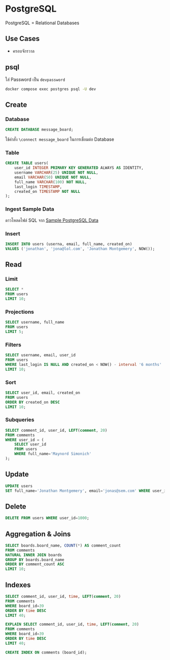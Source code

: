 # PostgreSQL

PostgreSQL = Relational Databases

## Use Cases

- ครอบจักรวาล

## psql

ใส่ Password เป็น `devpassword`

```bash
docker compose exec postgres psql -U dev
```

## Create

### Database

```sql
CREATE DATABASE message_board;
```

ใช้คำสั่ง `\connect message_board` ในการเชื่อมต่อ Database

### Table

```sql
CREATE TABLE users(
    user_id INTEGER PRIMARY KEY GENERATED ALWAYS AS IDENTITY,
    username VARCHAR(25) UNIQUE NOT NULL,
    email VARCHAR(50) UNIQUE NOT NULL,
    full_name VARCHAR(100) NOT NULL,
    last_login TIMESTAMP,
    created_on TIMESTAMP NOT NULL
);
```

### Ingest Sample Data

ดาวโหลดไฟล์ SQL จาก [Sample PostgreSQL Data](assets/sample-postgresql.sql)

### Insert

```sql
INSERT INTO users (userna, email, full_name, created_on)
VALUES ('jonathan', 'jona@lol.com', 'Jonathan Montgemery', NOW());
```

## Read

### Limit

```sql
SELECT *
FROM users
LIMIT 10;
```

### Projections

```sql
SELECT username, full_name
FROM users
LIMIT 5;
```

### Filters

```sql
SELECT username, email, user_id
FROM users
WHERE last_login IS NULL AND created_on < NOW() - interval '6 months'
LIMIT 10;
```

### Sort

```sql
SELECT user_id, email, created_on
FROM users
ORDER BY created_on DESC
LIMIT 10;
```

### Subqueries

```sql
SELECT comment_id, user_id, LEFT(comment, 20)
FROM comments
WHERE user_id = (
    SELECT user_id
    FROM users
    WHERE full_name='Maynord Simonich'
);
```

## Update

```sql
UPDATE users
SET full_name='Jonathan Montgemery', email='jonas@sem.com' WHERE user_id=9 RETURNING *;
```

## Delete

```sql
DELETE FROM users WHERE user_id=1000;
```

## Aggregation & Joins

```sql
SELECT boards.board_name, COUNT(*) AS comment_count
FROM comments
NATURAL INNER JOIN boards
GROUP BY boards.board_name
ORDER BY comment_count ASC
LIMIT 10;
```

## Indexes

```sql
SELECT comment_id, user_id, time, LEFT(comment, 20)
FROM comments
WHERE board_id=39
ORDER BY time DESC
LIMIT 40;
```

```sql
EXPLAIN SELECT comment_id, user_id, time, LEFT(comment, 20)
FROM comments
WHERE board_id=39
ORDER BY time DESC
LIMIT 40;
```

```sql
CREATE INDEX ON comments (board_id);
```
